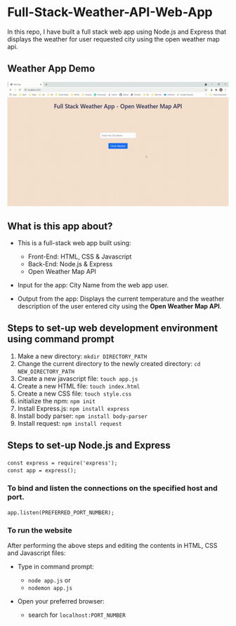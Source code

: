 # Full-Stack-Weather-API-Web-App
In this repo, I have built a full stack web app using Node.js and Express that displays the weather for user requested city using the open weather map api.


## Weather App Demo
![Alt Text](https://github.com/drdataSpp/Full-Stack-Weather-API-Web-App/blob/master/Web%20App%20Demo.gif)


## What is this app about?

- This is a full-stack web app built using:
  - Front-End: HTML, CSS & Javascript
  - Back-End: Node.js & Express
  - Open Weather Map API 
 
- Input for the app: City Name from the web app user.
- Output from the app: Displays the current temperature and the weather description of the user entered city using the **Open Weather Map API**.


## Steps to set-up web development environment using command prompt
1. Make a new directory: `mkdir DIRECTORY_PATH`
2. Change the current directory to the newly created directory: `cd NEW_DIRECTORY_PATH`
3. Create a new javascript file: `touch app.js`
4. Create a new HTML file: `touch index.html`
5. Create a new CSS file: `touch style.css`
6. initialize the npm: `npm init`
8. Install Express.js: `npm install express`
9. Install body parser: `npm install body-parser`
10. Install request: `npm install request`


## Steps to set-up Node.js and Express
`const express = require('express');` <br>
`const app = express();`

### To bind and listen the connections on the specified host and port.
`app.listen(PREFERRED_PORT_NUMBER);`

### To run the website
After performing the above steps and editing the contents in HTML, CSS and Javascript files: <br>
- Type in command prompt:
  - `node app.js` or
  - `nodemon app.js` 
  
- Open your preferred browser:
  - search for `localhost:PORT_NUMBER`
